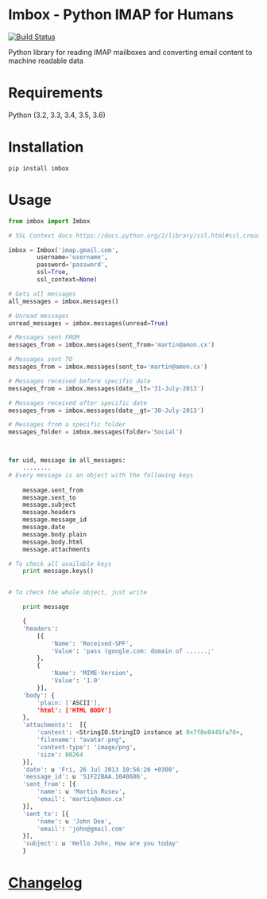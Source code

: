 Imbox - Python IMAP for Humans
=======

[![Build Status](https://travis-ci.org/martinrusev/imbox.svg?branch=master)](https://travis-ci.org/martinrusev/imbox)



Python library for reading IMAP mailboxes and converting email content to machine readable data

Requirements
============

Python (3.2, 3.3, 3.4, 3.5, 3.6)


Installation
============

	pip install imbox


Usage 
=====

```python
from imbox import Imbox

# SSL Context docs https://docs.python.org/2/library/ssl.html#ssl.create_default_context

imbox = Imbox('imap.gmail.com',
		username='username', 
		password='password',
		ssl=True,
		ssl_context=None)

# Gets all messages 
all_messages = imbox.messages()

# Unread messages 
unread_messages = imbox.messages(unread=True)

# Messages sent FROM
messages_from = imbox.messages(sent_from='martin@amon.cx')

# Messages sent TO
messages_from = imbox.messages(sent_to='martin@amon.cx')

# Messages received before specific date
messages_from = imbox.messages(date__lt='31-July-2013')

# Messages received after specific date
messages_from = imbox.messages(date__gt='30-July-2013')

# Messages from a specific folder 
messages_folder = imbox.messages(folder='Social')



for uid, message in all_messages:
	........
# Every message is an object with the following keys
	
	message.sent_from
	message.sent_to
	message.subject
	message.headers
	message.message_id
	message.date
	message.body.plain
	message.body.html
	message.attachments

# To check all available keys
	print message.keys()


# To check the whole object, just write

	print message

	{
	'headers': 
		[{
			'Name': 'Received-SPF',
			'Value': 'pass (google.com: domain of ......;'
		}, 
		{
			'Name': 'MIME-Version',
			'Value': '1.0'
		}],
	'body': {
		'plain: ['ASCII'],
		'html': ['HTML BODY']
	},
	'attachments':  [{
		'content': <StringIO.StringIO instance at 0x7f8e8445fa70>, 
		'filename': "avatar.png",
		'content-type': 'image/png',
		'size': 80264
	}],
	'date': u 'Fri, 26 Jul 2013 10:56:26 +0300',
	'message_id': u '51F22BAA.1040606',
	'sent_from': [{
		'name': u 'Martin Rusev',
		'email': 'martin@amon.cx'
	}],
	'sent_to': [{
		'name': u 'John Doe',
		'email': 'john@gmail.com'
	}],
	'subject': u 'Hello John, How are you today'
	}
```


# [Changelog](https://github.com/martinrusev/imbox/blob/master/CHANGELOG.md)
